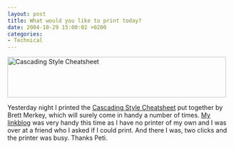 ```yaml
---
layout: post
title: What would you like to print today?
date: 2004-10-29 15:00:02 +0200
categories:
- Technical
---
```

<img src="http://www.rusiczki.net/blog/blogpics/cascading_style_cheatsheet.jpg" width="490" height="91" alt="Cascading Style Cheatsheet" class="image" />

Yesterday night I printed the <a href="http://home.tampabay.rr.com/bmerkey/cheatsheet.htm">Cascading Style Cheatsheet</a> put together by Brett Merkey, which will surely come in handy a number of times. <a href="http://www.rusiczki.net/linkblog/">My linkblog</a> was very handy this time as I have no printer of my own and I was over at a friend who I asked if I could print. And there I was, two clicks and the printer was busy. Thanks Peti.
